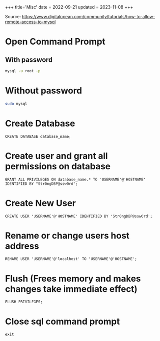 +++
title='Misc'
date = 2022-09-21
updated = 2023-11-08
+++

Source: <https://www.digitalocean.com/community/tutorials/how-to-allow-remote-access-to-mysql>

# Open Command Prompt

## With password

```sh
mysql -u root -p
```

# Without password

```sh
sudo mysql
```

# Create Database

```
CREATE DATABASE database_name;
```

# Create user and grant all permissions on database

```
GRANT ALL PRIVILEGES ON database_name.* TO 'USERNAME'@'HOSTNAME' IDENTIFIED BY "Str0ngDBP@ssw0rd";
```

# Create New User

```
CREATE USER 'USERNAME'@'HOSTNAME' IDENTIFIED BY 'Str0ngDBP@ssw0rd';
```

# Rename or change users host address

```
RENAME USER 'USERNAME'@'localhost' TO 'USERNAME'@'HOSTNAME';
```

# Flush (Frees memory and makes changes take immediate effect)

```
FLUSH PRIVILEGES;
```

# Close sql command prompt

```
exit
```
